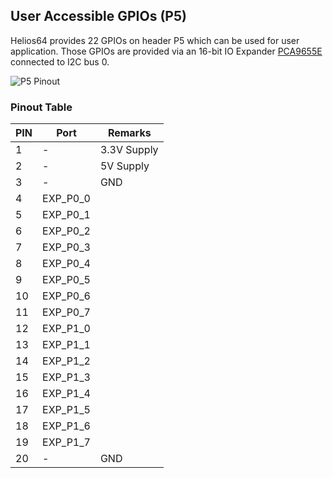 ## User Accessible GPIOs (P5)

Helios64 provides 22 GPIOs on header P5 which can be used for user application.
Those GPIOs are provided via an 16-bit IO Expander [PCA9655E](http://www.onsemi.com/PowerSolutions/product.do?id=PCA9655E) connected to I2C bus 0.

![P5 Pinout](/helios64/img/hardware/gpio.jpg)

### Pinout Table

| PIN | Port | Remarks |
|-----|------|-------------|
| 1   | - | 3.3V Supply |
| 2   | - | 5V Supply |
| 3   | - | GND |
| 4   | EXP_P0_0 | |
| 5   | EXP_P0_1 | |
| 6   | EXP_P0_2 | | 
| 7   | EXP_P0_3 | | 
| 8   | EXP_P0_4 | | 
| 9   | EXP_P0_5 | | 
| 10  | EXP_P0_6 | |
| 11  | EXP_P0_7 | |
| 12  | EXP_P1_0 | |
| 13  | EXP_P1_1 | | 
| 14  | EXP_P1_2 | | 
| 15  | EXP_P1_3 | | 
| 16  | EXP_P1_4 | | 
| 17  | EXP_P1_5 | | 
| 18  | EXP_P1_6 | | 
| 19  | EXP_P1_7 | | 
| 20  | - | GND | 

